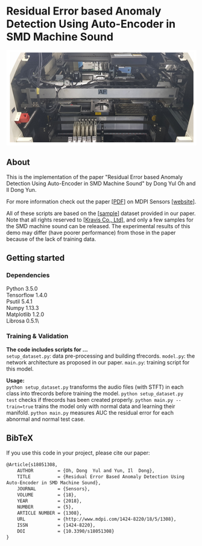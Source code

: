 # Residual Error based Anomaly Detection Using Auto-Encoder in SMD Machine Sound

![](__pycache__/SMD.PNG?raw=true)

## About

This is the implementation of the paper "Residual Error based Anomaly Detection Using Auto-Encoder in SMD Machine Sound" by Dong Yul Oh and Il Dong Yun. 

For more information check out the paper [[PDF](http://www.mdpi.com/1424-8220/18/5/1308/pdf)] on MDPI Sensors [[website](http://www.mdpi.com/1424-8220/18/5/1308)].

All of these scripts are based on the [[sample](http://www.mdpi.com/1424-8220/18/5/1308/s1)] dataset provided in our paper. Note that all rights reserved to [[Kravis Co., Ltd](http://www.crevis.co.kr/eng/main/main.php)], and only a few samples for the SMD machine sound can be released. The experimental results of this demo may differ (have poorer performance) from those in the paper because of the lack of training data.

## Getting started

### Dependencies

Python 3.5.0\
Tensorflow 1.4.0\
Psutil 5.4.1\
Numpy 1.13.3\
Matplotlib 1.2.0\
Librosa 0.5.1\

### Training & Validation

**The code includes scripts for ...**\
`setup_dataset.py`: data pre-processing and building tfrecords.
`model.py`: the network architecture as proposed in our paper.
`main.py`: training script for this model.

**Usage:**\
`python setup_dataset.py` transforms the audio files (with STFT) in each class into tfrecords before training the model.
`python setup_dataset.py test` checks if tfrecords has been created properly.
`python main.py --train=true` trains the model only with normal data and learning their manifold.
`python main.py` measures AUC the residual error for each abnormal and normal test case.


## BibTeX 

If you use this code in your project, please cite our paper:

```
@Article{s18051308,
    AUTHOR         = {Oh, Dong  Yul and Yun, Il  Dong},
    TITLE          = {Residual Error Based Anomaly Detection Using Auto-Encoder in SMD Machine Sound},
    JOURNAL        = {Sensors},
    VOLUME         = {18},
    YEAR           = {2018},
    NUMBER         = {5},
    ARTICLE NUMBER = {1308},
    URL            = {http://www.mdpi.com/1424-8220/18/5/1308},
    ISSN           = {1424-8220},
    DOI            = {10.3390/s18051308}
}
```






